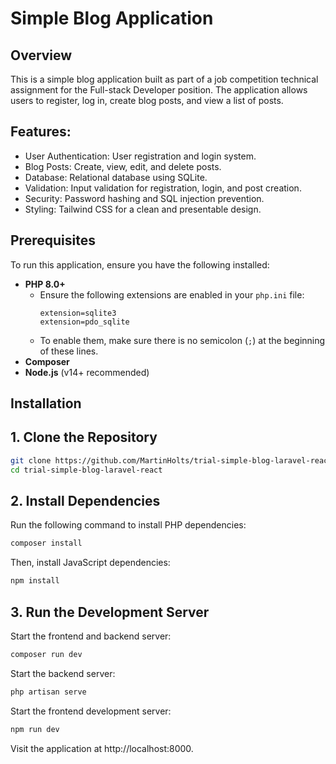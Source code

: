 # Simple Blog Application

## Overview

This is a simple blog application built as part of a job competition technical assignment for the Full-stack Developer position. The application allows users to register, log in, create blog posts, and view a list of posts.

## Features:

* User Authentication: User registration and login system.
* Blog Posts: Create, view, edit, and delete posts.
* Database: Relational database using SQLite.
* Validation: Input validation for registration, login, and post creation.
* Security: Password hashing and SQL injection prevention.
* Styling: Tailwind CSS for a clean and presentable design.

## Prerequisites

To run this application, ensure you have the following installed:

- **PHP 8.0+**
  - Ensure the following extensions are enabled in your `php.ini` file:
    ```
    extension=sqlite3
    extension=pdo_sqlite
    ```
  - To enable them, make sure there is no semicolon (`;`) at the beginning of these lines.
- **Composer**
- **Node.js** (v14+ recommended)

## Installation

## 1. Clone the Repository
```bash
git clone https://github.com/MartinHolts/trial-simple-blog-laravel-react
cd trial-simple-blog-laravel-react
```

## 2. Install Dependencies
Run the following command to install PHP dependencies:
```bash
composer install
```
Then, install JavaScript dependencies:
```bash
npm install
```

## 3. Run the Development Server

Start the frontend and backend server:
```bash
composer run dev
```

Start the backend server:
```bash
php artisan serve
```

Start the frontend development server:
```bash
npm run dev
```

Visit the application at http://localhost:8000.
